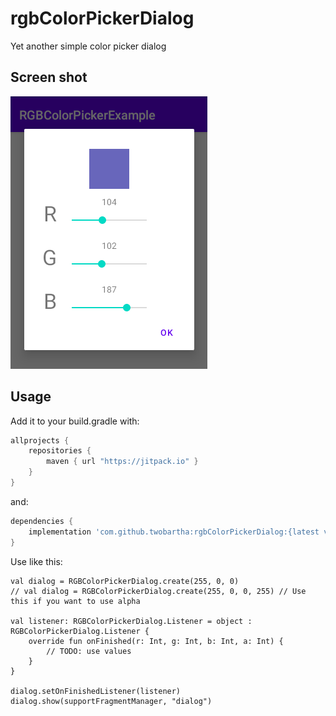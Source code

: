 # rgbColorPickerDialog
Yet another simple color picker dialog

## Screen shot
![Screen Shot](screen_shot.png)

## Usage
Add it to your build.gradle with:
```gradle
allprojects {
    repositories {
        maven { url "https://jitpack.io" }
    }
}
```
and:
```gradle
dependencies {
    implementation 'com.github.twobartha:rgbColorPickerDialog:{latest version}'
}
```

Use like this:

    val dialog = RGBColorPickerDialog.create(255, 0, 0)
    // val dialog = RGBColorPickerDialog.create(255, 0, 0, 255) // Use this if you want to use alpha

    val listener: RGBColorPickerDialog.Listener = object : RGBColorPickerDialog.Listener {
        override fun onFinished(r: Int, g: Int, b: Int, a: Int) {
            // TODO: use values
        }
    }

    dialog.setOnFinishedListener(listener)
    dialog.show(supportFragmentManager, "dialog")

